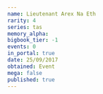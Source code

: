 ```yaml
---
name: Lieutenant Arex Na Eth
rarity: 4
series: tas
memory_alpha:
bigbook_tier: -1
events: 0
in_portal: true
date: 25/09/2017
obtained: Event
mega: false
published: true
---
```



